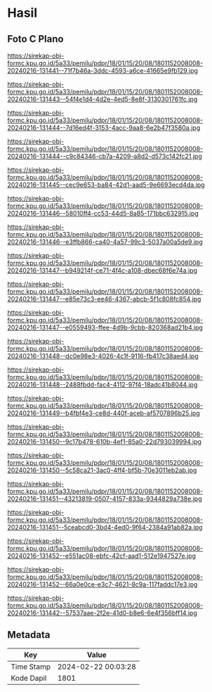 # Hasil

## Foto C Plano

https://sirekap-obj-formc.kpu.go.id/5a33/pemilu/pdpr/18/01/15/20/08/1801152008008-20240216-131441--71f7b46a-3ddc-4593-a6ce-41665e9fb129.jpg

https://sirekap-obj-formc.kpu.go.id/5a33/pemilu/pdpr/18/01/15/20/08/1801152008008-20240216-131443--54f4e1d4-4d2e-4ed5-8e8f-3130301761fc.jpg

https://sirekap-obj-formc.kpu.go.id/5a33/pemilu/pdpr/18/01/15/20/08/1801152008008-20240216-131444--7d16ed4f-3153-4acc-9aa8-6e2b47f3580a.jpg

https://sirekap-obj-formc.kpu.go.id/5a33/pemilu/pdpr/18/01/15/20/08/1801152008008-20240216-131444--c9c84346-cb7a-4209-a8d2-d573c142fc21.jpg

https://sirekap-obj-formc.kpu.go.id/5a33/pemilu/pdpr/18/01/15/20/08/1801152008008-20240216-131445--cec9e653-ba84-42d1-aad5-9e6693ecd4da.jpg

https://sirekap-obj-formc.kpu.go.id/5a33/pemilu/pdpr/18/01/15/20/08/1801152008008-20240216-131446--58010ff4-cc53-44d5-8a85-171bbc632915.jpg

https://sirekap-obj-formc.kpu.go.id/5a33/pemilu/pdpr/18/01/15/20/08/1801152008008-20240216-131446--e3ffb866-ca40-4a57-99c3-5037a00a5de9.jpg

https://sirekap-obj-formc.kpu.go.id/5a33/pemilu/pdpr/18/01/15/20/08/1801152008008-20240216-131447--b949214f-ce71-4f4c-a108-dbec68f6e74a.jpg

https://sirekap-obj-formc.kpu.go.id/5a33/pemilu/pdpr/18/01/15/20/08/1801152008008-20240216-131447--e85e73c3-ee46-4367-abcb-5f1c808fc854.jpg

https://sirekap-obj-formc.kpu.go.id/5a33/pemilu/pdpr/18/01/15/20/08/1801152008008-20240216-131447--e0559493-ffee-4d9b-9cbb-820368ad21b4.jpg

https://sirekap-obj-formc.kpu.go.id/5a33/pemilu/pdpr/18/01/15/20/08/1801152008008-20240216-131448--dc0e98e3-4026-4c1f-9116-fb417c38aed4.jpg

https://sirekap-obj-formc.kpu.go.id/5a33/pemilu/pdpr/18/01/15/20/08/1801152008008-20240216-131448--2488fbdd-fac4-4112-97f4-18adc41b8044.jpg

https://sirekap-obj-formc.kpu.go.id/5a33/pemilu/pdpr/18/01/15/20/08/1801152008008-20240216-131449--b4fbf4e3-ce8d-440f-aceb-af5707896b25.jpg

https://sirekap-obj-formc.kpu.go.id/5a33/pemilu/pdpr/18/01/15/20/08/1801152008008-20240216-131450--9c17b478-610b-4ef1-85a0-22d793039994.jpg

https://sirekap-obj-formc.kpu.go.id/5a33/pemilu/pdpr/18/01/15/20/08/1801152008008-20240216-131450--5c58ca21-3ac0-4ff4-bf5b-70e3011eb2ab.jpg

https://sirekap-obj-formc.kpu.go.id/5a33/pemilu/pdpr/18/01/15/20/08/1801152008008-20240216-131451--43213819-0507-4157-833a-9344829a738e.jpg

https://sirekap-obj-formc.kpu.go.id/5a33/pemilu/pdpr/18/01/15/20/08/1801152008008-20240216-131451--5ceabcd0-3bd4-4ed0-9f64-2384a91ab82a.jpg

https://sirekap-obj-formc.kpu.go.id/5a33/pemilu/pdpr/18/01/15/20/08/1801152008008-20240216-131452--e551ac08-ebfc-42cf-aad1-512e1947527e.jpg

https://sirekap-obj-formc.kpu.go.id/5a33/pemilu/pdpr/18/01/15/20/08/1801152008008-20240216-131452--66a0e0ce-e3c7-4621-8c9a-117faddc17e3.jpg

https://sirekap-obj-formc.kpu.go.id/5a33/pemilu/pdpr/18/01/15/20/08/1801152008008-20240216-131442--57537aae-2f2e-41d0-b8e6-6e4f356bff14.jpg


## Metadata

| Key        | Value               |
| ---------- | ------------------- |
| Time Stamp | 2024-02-22 00:03:28 |
| Kode Dapil | 1801                |



